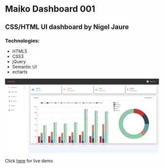 # Maiko Dashboard 001

## CSS/HTML UI dashboard by Nigel Jaure

### Technologies:

* HTML5
* CSS3
* jQuery
* Semantic UI
* echarts

![Screenshot](screenshot.png)

Click [here](https://maiko-001.netlify.app) for live demo
